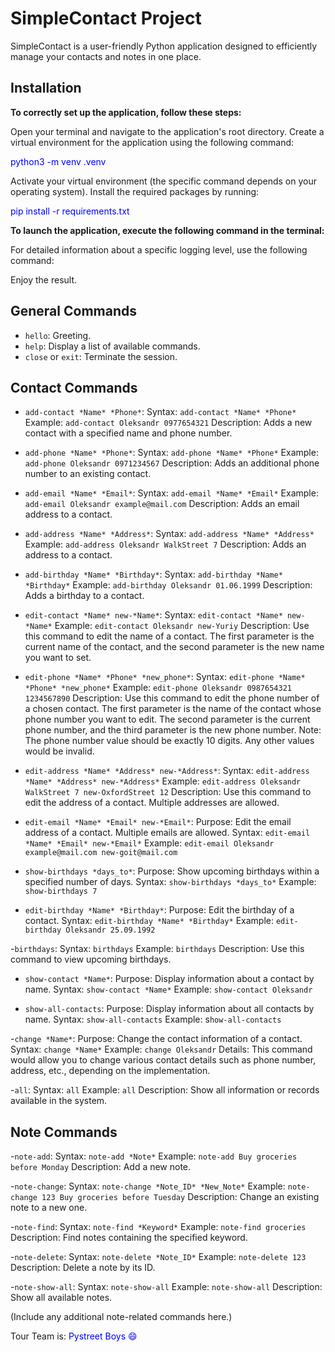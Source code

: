 # SimpleContact Project

SimpleContact is a user-friendly Python application designed to efficiently manage your contacts and notes in one place.

## Installation

**To correctly set up the application, follow these steps:**

 Open your terminal and navigate to the application's root directory.
 Create a virtual environment for the application using the following command:

<span style="color:blue">python3 -m venv .venv

 Activate your virtual environment (the specific command depends on your operating system).
 Install the required packages by running:

<span style="color:blue">pip install -r requirements.txt

**To launch the application, execute the following command in the terminal:**
 
<!-- python task3.py /path/to/target/log_file -->

For detailed information about a specific logging level, use the following command:

<!-- python task3.py /path/to/target/log_file *logging_level* -->
 Enjoy the result.

## General Commands

- `hello`: Greeting.
- `help`: Display a list of available commands.
- `close` or `exit`: Terminate the session.

## Contact Commands

- `add-contact *Name* *Phone*`:
Syntax: `add-contact *Name* *Phone*`
Example: `add-contact Oleksandr 0977654321`
Description: Adds a new contact with a specified name and phone number.

- `add-phone *Name* *Phone*`:
Syntax: `add-phone *Name* *Phone*`
Example: `add-phone Oleksandr 0971234567`
Description: Adds an additional phone number to an existing contact.

- `add-email *Name* *Email*`:
Syntax: `add-email *Name* *Email*`
Example: `add-email Oleksandr example@mail.com`
Description: Adds an email address to a contact.

- `add-address *Name* *Address*`:
Syntax: `add-address *Name* *Address*`
Example: `add-address Oleksandr WalkStreet 7`
Description: Adds an address to a contact.

- `add-birthday *Name* *Birthday*`:
Syntax: `add-birthday *Name* *Birthday*`
Example: `add-birthday Oleksandr 01.06.1999`
Description: Adds a birthday to a contact.

- `edit-contact *Name* new-*Name*`:
Syntax: `edit-contact *Name* new-*Name*`
Example: `edit-contact Oleksandr new-Yuriy`
Description: Use this command to edit the name of a contact. The first parameter is the current name of the contact, and the second parameter is the new name you want to set.

- `edit-phone *Name* *Phone* *new_phone*`:
Syntax: `edit-phone *Name* *Phone* *new_phone*`
Example: `edit-phone Oleksandr 0987654321 1234567890`
Description: Use this command to edit the phone number of a chosen contact. The first parameter is the name of the contact whose phone number you want to edit. The second parameter is the current phone number, and the third parameter is the new phone number. Note: The phone number value should be exactly 10 digits. Any other values would be invalid.

- `edit-address *Name* *Address* new-*Address*`: 
Syntax: `edit-address *Name* *Address* new-*Address*`
Example: `edit-address Oleksandr WalkStreet 7 new-OxfordStreet 12`
Description: Use this command to edit the address of a contact. Multiple addresses are allowed.


- `edit-email *Name* *Email* new-*Email*`:
Purpose: Edit the email address of a contact. Multiple emails are allowed.
Syntax: `edit-email *Name* *Email* new-*Email*`
Example: `edit-email Oleksandr example@mail.com new-goit@mail.com`

- `show-birthdays *days_to*`:
Purpose: Show upcoming birthdays within a specified number of days.
Syntax: `show-birthdays *days_to*`
Example: `show-birthdays 7`

- `edit-birthday *Name* *Birthday*`:
Purpose: Edit the birthday of a contact.
Syntax: `edit-birthday *Name* *Birthday*`
Example: `edit-birthday Oleksandr 25.09.1992`

-`birthdays`:
Syntax: `birthdays`
Example: `birthdays`
Description: Use this command to view upcoming birthdays.

- `show-contact *Name*`:
Purpose: Display information about a contact by name.
Syntax: `show-contact *Name*`
Example: `show-contact Oleksandr`

- `show-all-contacts`:
Purpose: Display information about all contacts by name.
Syntax: `show-all-contacts`
Example: s`how-all-contacts`

-`change *Name*`:
Purpose: Change the contact information of a contact.
Syntax: `change *Name*`
Example: `change Oleksandr`
Details: This command would allow you to change various contact details such as phone number, address, etc., depending on the implementation.

-`all`:
Syntax: `all`
Example: `all`
Description: Show all information or records available in the system.


## Note Commands 

-`note-add`:
Syntax: `note-add *Note*`
Example: `note-add Buy groceries before Monday`
Description: Add a new note.

-`note-change`:
Syntax: `note-change *Note_ID* *New_Note*`
Example: `note-change 123 Buy groceries before Tuesday`
Description: Change an existing note to a new one.

-`note-find`:
Syntax: `note-find *Keyword*`
Example: `note-find groceries`
Description: Find notes containing the specified keyword.

-`note-delete`:
Syntax: `note-delete *Note_ID*`
Example: `note-delete 123`
Description: Delete a note by its ID.

-`note-show-all`:
Syntax: `note-show-all`
Example: `note-show-all`
Description: Show all available notes.

(Include any additional note-related commands here.)

Tour Team is:<span style="color:blue">  Pystreet Boys :smile: